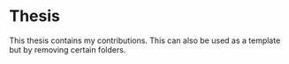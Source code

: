 # Thesis

This thesis contains my contributions. This can also be used as a template but by removing certain folders.

